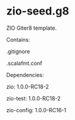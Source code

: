 # zio-seed.g8
ZIO Giter8 template.

Contains:

.gitignore

.scalafmt.conf

Dependencies:

zio: 1.0.0-RC18-2

zio-test: 1.0.0-RC18-2

zio-config: 1.0.0-RC16-1


